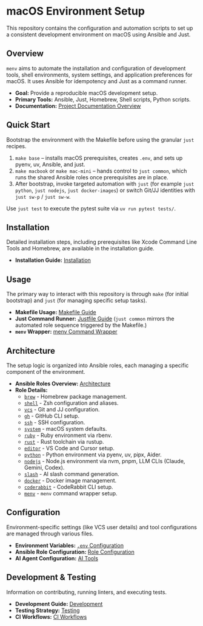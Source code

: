 # macOS Environment Setup

This repository contains the configuration and automation scripts to set up a consistent development environment on macOS using Ansible and Just.

## Overview

`menv` aims to automate the installation and configuration of development tools, shell environments, system settings, and application preferences for macOS. It uses Ansible for idempotency and Just as a command runner.

-   **Goal:** Provide a reproducible macOS development setup.
-   **Primary Tools:** Ansible, Just, Homebrew, Shell scripts, Python scripts.
-   **Documentation:** [Project Documentation Overview](./docs/overview.md)

## Quick Start

Bootstrap the environment with the Makefile before using the granular `just` recipes.

1. `make base` – installs macOS prerequisites, creates `.env`, and sets up pyenv, uv, Ansible, and just.
2. `make macbook` or `make mac-mini` – hands control to `just common`, which runs the shared Ansible roles once prerequisites are in place.
3. After bootstrap, invoke targeted automation with `just` (for example `just python`, `just nodejs`, `just docker-images`) or switch Git/JJ identities with `just sw-p` / `just sw-w`.

Use `just test` to execute the pytest suite via `uv run pytest tests/`.

## Installation

Detailed installation steps, including prerequisites like Xcode Command Line Tools and Homebrew, are available in the installation guide.

-   **Installation Guide:** [Installation](./docs/installation.md)

## Usage

The primary way to interact with this repository is through `make` (for initial bootstrap) and `just` (for managing specific setup tasks).

-   **Makefile Usage:** [Makefile Guide](./docs/makefile-usage.md)
-   **Just Command Runner:** [Justfile Guide](./docs/justfile-usage.md) (`just common` mirrors the automated role sequence triggered by the Makefile.)
-   **`menv` Wrapper:** [menv Command Wrapper](./docs/menv-wrapper.md)

## Architecture

The setup logic is organized into Ansible roles, each managing a specific component of the environment.

-   **Ansible Roles Overview:** [Architecture](./docs/architecture.md)
-   **Role Details:**
    -   [`brew`](./docs/roles/brew.md) - Homebrew package management.
    -   [`shell`](./docs/roles/shell.md) - Zsh configuration and aliases.
    -   [`vcs`](./docs/roles/vcs.md) - Git and JJ configuration.
    -   [`gh`](./docs/roles/gh.md) - GitHub CLI setup.
    -   [`ssh`](./docs/roles/ssh.md) - SSH configuration.
    -   [`system`](./docs/roles/system.md) - macOS system defaults.
    -   [`ruby`](./docs/roles/ruby.md) - Ruby environment via rbenv.
    -   [`rust`](./docs/roles/rust.md) - Rust toolchain via rustup.
    -   [`editor`](./docs/roles/editor.md) - VS Code and Cursor setup.
    -   [`python`](./docs/roles/python.md) - Python environment via pyenv, uv, pipx, Aider.
    -   [`nodejs`](./docs/roles/nodejs.md) - Node.js environment via nvm, pnpm, LLM CLIs (Claude, Gemini, Codex).
    -   [`slash`](./docs/roles/slash.md) - AI slash command generation.
    -   [`docker`](./docs/roles/docker.md) - Docker image management.
    -   [`coderabbit`](./docs/roles/coderabbit.md) - CodeRabbit CLI setup.
    -   [`menv`](./docs/roles/menv.md) - `menv` command wrapper setup.

## Configuration

Environment-specific settings (like VCS user details) and tool configurations are managed through various files.

-   **Environment Variables:** [`.env` Configuration](./docs/configuration.md#environment-variables)
-   **Ansible Role Configuration:** [Role Configuration](./docs/configuration.md#ansible-roles)
-   **AI Agent Configuration:** [AI Tools](./docs/configuration.md#ai-tools)

## Development & Testing

Information on contributing, running linters, and executing tests.

-   **Development Guide:** [Development](./docs/development.md)
-   **Testing Strategy:** [Testing](./docs/testing.md)
-   **CI Workflows:** [CI Workflows](./docs/ci-workflows.md)
